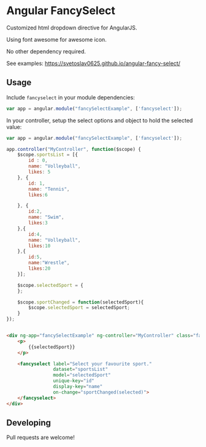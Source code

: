 # Angular FancySelect

Customized html dropdown directive for AngularJS.

Using font awesome for awesome icon.

No other dependency required.

See examples: https://svetoslav0625.github.io/angular-fancy-select/

## Usage

Include `fancyselect` in your module dependencies:

```js
var app = angular.module("fancySelectExample", ['fancyselect']);
```

In your controller, setup the select options and object to hold the selected value:

```js
var app = angular.module("fancySelectExample", ['fancyselect']);

app.controller("MyController", function($scope) {
    $scope.sportsList = [{
        id : 0,
        name: "Volleyball",
        likes: 5
    }, {
        id: 1,
        name: "Tennis",
        likes:6

    }, {
        id:2,
        name: "Swim",
        likes:3
    },{
        id:4,
        name: "Volleyball",
        likes:10
    },{
        id:5,
        name:"Wrestle",
        likes:20
    }];

    $scope.selectedSport = {
    };

    $scope.sportChanged = function(selectedSport){
        $scope.selectedSport = selectedSport;
    }
});
```

```html

<div ng-app="fancySelectExample" ng-controller="MyController" class="fancyselect-app">
    <p>
        {{selectedSport}}
    </p>

    <fancyselect label="Select your favourite sport."
                 dataset="sportsList"
                 model="selectedSport"
                 unique-key="id"
                 display-key="name"
                 on-change="sportChanged(selected)">
    </fancyselect>
</div>

```

## Developing

Pull requests are welcome!

